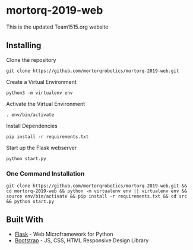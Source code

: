 # mortorq-2019-web
This is the updated Team1515.org website
## Installing
Clone the repository
```
git clone https://github.com/mortorqrobotics/mortorq-2019-web.git
```
Create a Virtual Environment
```
python3 -m virtualenv env
```
Activate the Virtual Environment
```
. env/bin/activate
```
Install Dependencies
```
pip install -r requirements.txt
```
Start up the Flask webserver
```
python start.py
```

### One Command Installation
```
git clone https://github.com/mortorqrobotics/mortorq-2019-web.git && cd mortorq-2019-web && python -m virtualenv env || virtualenv env && source env/bin/activate && pip install -r requirements.txt && cd src && python start.py
```
## Built With
* [Flask](http://flask.pocoo.org/) - Web Microframework for Python
* [Bootstrap](https://getbootstrap.com/) - JS, CSS, HTML Responsive Design Library
